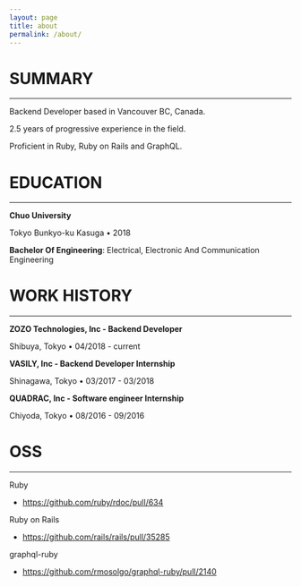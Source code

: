 ```yaml
---
layout: page
title: about
permalink: /about/
---
```


# SUMMARY
---
Backend Developer based in Vancouver BC, Canada.

2.5 years of progressive experience in the field.

Proficient in Ruby, Ruby on Rails and GraphQL.

# EDUCATION
---
__Chuo University__

Tokyo Bunkyo-ku Kasuga • 2018

__Bachelor Of Engineering__: Electrical, Electronic And Communication Engineering

# WORK HISTORY
---
__ZOZO Technologies, Inc - Backend Developer__

Shibuya, Tokyo • 04/2018 - current

__VASILY, Inc - Backend Developer Internship__

Shinagawa, Tokyo • 03/2017 - 03/2018

__QUADRAC, Inc - Software engineer Internship__

Chiyoda, Tokyo • 08/2016 - 09/2016

# OSS
---
Ruby
- https://github.com/ruby/rdoc/pull/634

Ruby on Rails
- https://github.com/rails/rails/pull/35285

graphql-ruby
- https://github.com/rmosolgo/graphql-ruby/pull/2140

